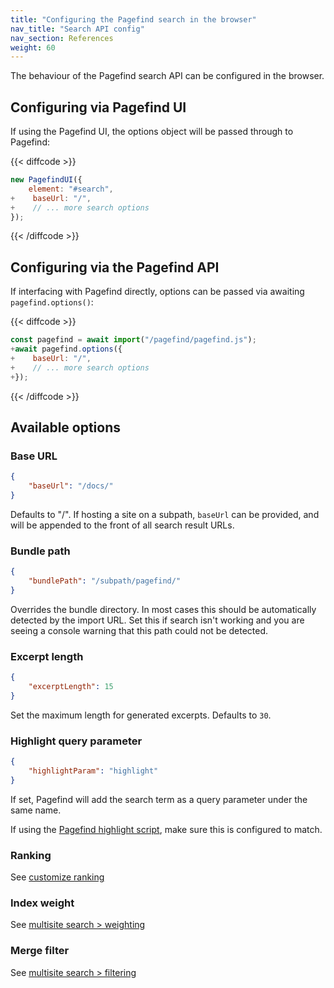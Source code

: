 ```yaml
---
title: "Configuring the Pagefind search in the browser"
nav_title: "Search API config"
nav_section: References
weight: 60
---
```


The behaviour of the Pagefind search API can be configured in the browser.

## Configuring via Pagefind UI

If using the Pagefind UI, the options object will be passed through to Pagefind:

{{< diffcode >}}
```js
new PagefindUI({
    element: "#search",
+    baseUrl: "/",
+    // ... more search options
});
```
{{< /diffcode >}}

## Configuring via the Pagefind API

If interfacing with Pagefind directly, options can be passed via awaiting `pagefind.options()`:

{{< diffcode >}}
```js
const pagefind = await import("/pagefind/pagefind.js");
+await pagefind.options({
+    baseUrl: "/",
+    // ... more search options
+});
```
{{< /diffcode >}}

## Available options

### Base URL

```json
{
    "baseUrl": "/docs/"
}
```

Defaults to "/". If hosting a site on a subpath, `baseUrl` can be provided, and will be appended to the front of all search result URLs.

### Bundle path

```json
{
    "bundlePath": "/subpath/pagefind/"
}
```

Overrides the bundle directory. In most cases this should be automatically detected by the import URL. Set this if search isn't working and you are seeing a console warning that this path could not be detected.

### Excerpt length

```json
{
    "excerptLength": 15
}
```

Set the maximum length for generated excerpts. Defaults to `30`.

### Highlight query parameter

```json
{
    "highlightParam": "highlight"
}
```

If set, Pagefind will add the search term as a query parameter under the same name. 

If using the [Pagefind highlight script](/docs/highlighting/), make sure this is configured to match.

### Ranking

See [customize ranking](/docs/ranking/)

### Index weight

See [multisite search > weighting](/docs/multisite/#changing-the-weighting-of-individual-indexes)

### Merge filter

See [multisite search > filtering](/docs/multisite/#filtering-results-by-index)
